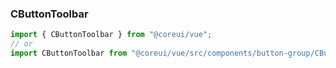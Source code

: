 ### CButtonToolbar

```jsx
import { CButtonToolbar } from "@coreui/vue";
// or
import CButtonToolbar from "@coreui/vue/src/components/button-group/CButtonToolbar";
```

